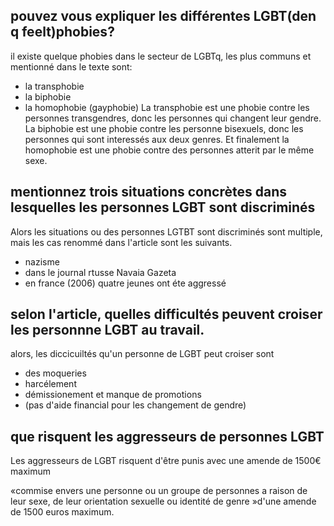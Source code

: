 ## pouvez vous expliquer les différentes LGBT(den q feelt)phobies?
il existe quelque phobies dans le secteur de LGBTq, les plus communs et mentionné dans le texte sont:
- la transphobie
- la biphobie
- la homophobie (gayphobie)
La transphobie est une phobie contre les personnes transgendres, donc les personnes qui changent leur gendre.
La biphobie est une phobie contre les personne bisexuels, donc les personnes qui sont interessés aux deux genres.
Et finalement la homophobie est une phobie contre des personnes atterit par le même sexe.

## mentionnez trois situations concrètes dans lesquelles les personnes LGBT sont discriminés
Alors les situations ou des personnes LGTBT sont discriminés sont multiple, mais les cas renommé dans l'article sont les suivants.
- nazisme
- dans le journal rtusse Navaia Gazeta
- en france (2006) quatre jeunes ont éte aggressé

## selon l'article, quelles difficultés peuvent croiser les personnne LGBT au travail.
alors, les diccicuiltés qu'un personne de LGBT peut croiser sont
- des moqueries
- harcélement
- démissionement et manque de promotions
- (pas d'aide financial pour les changement de gendre)

## que risquent les aggresseurs de personnes LGBT
Les aggresseurs de LGBT risquent d'être punis avec une amende de 1500€ maximum

«commise envers une personne ou un groupe de personnes a raison de leur sexe, de leur orientation sexuelle ou identité de genre »d'une amende de 1500 euros maximum.